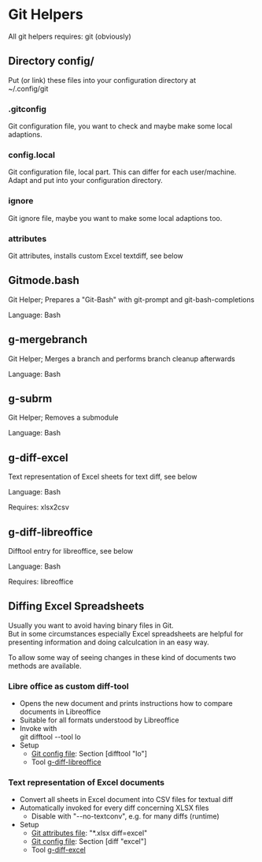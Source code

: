 Git Helpers
===========

All git helpers requires: git (obviously)


Directory config/
-----------------
Put (or link) these files into your configuration directory at  
~/.config/git


### .gitconfig
Git configuration file,
you want to check and maybe make some local adaptions.


### config.local
Git configuration file, local part. This can differ for each user/machine.  
Adapt and put into your configuration directory.


### ignore
Git ignore file,
maybe you want to make some local adaptions too.

### attributes
Git attributes, installs custom Excel textdiff, see below


Gitmode.bash
------------
Git Helper; Prepares a "Git-Bash" with git-prompt and git-bash-completions

Language: Bash


g-mergebranch
-------------
Git Helper; Merges a branch and performs branch cleanup afterwards

Language: Bash


g-subrm
-------
Git Helper; Removes a submodule

Language: Bash


g-diff-excel
------------
Text representation of Excel sheets for text diff, see below

Language: Bash

Requires: xlsx2csv


g-diff-libreoffice
-------------------
Difftool entry for libreoffice, see below

Language: Bash

Requires: libreoffice


Diffing Excel Spreadsheets
--------------------------
Usually you want to avoid having binary files in Git.  
But in some circumstances especially Excel spreadsheets are
helpful for presenting information and doing calculcation in an easy way.

To allow some way of seeing changes in these kind of documents two methods are available.

### Libre office as custom diff-tool
- Opens the new document and prints instructions how to compare documents in Libreoffice
- Suitable for all formats understood by Libreoffice
- Invoke with  
  git difftool --tool lo
- Setup
  - [Git config file](config/config): Section [difftool "lo"]
  - Tool [g-diff-libreoffice](#g-diff-libreoffice)

### Text representation of Excel documents
- Convert all sheets in Excel document into CSV files for textual diff
- Automatically invoked for every diff concerning XLSX files
  - Disable with "--no-textconv", e.g. for many diffs (runtime)
- Setup
  - [Git attributes file](config/attributes): "*.xlsx   diff=excel"
  - [Git config file](config/config): Section [diff "excel"]
  - Tool [g-diff-excel](#g-diff-excel)

